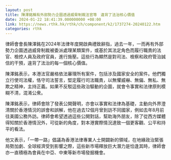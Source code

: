 ```yaml
---
layout: post
title: 陳澤銘稱有外部勢力企圖透過威脅制裁法官等　違背了法治核心價值
date: 2024-01-22 18:41:39.000000000 +08:00
link: https://news.rthk.hk/rthk/ch/component/k2/1737274-20240122.htm
categories: rthk
---
```


律師會會長陳澤銘在2024年法律年度開啟典禮致辭指，過去一年，一而再有外部勢力企圖透過威脅制裁被委派處理某類案件，或基於其法定角色而履行職責的法官、檢控人員及政府官員，進行施壓。這些行為顯然是對司法、檢察和政府管治誠信的干預，違背了法治的每一個核心價值。

陳澤銘表示，本港法官嚴格依法審理所有案件，包括涉及國家安全的案件。他們獨立行使司法權，恪守司法誓言，堅定履行司法職責，以無懼威嚇、無偏、無私、無欺之精神，主持正義。如果不反駁這些政治驅動的企圖，就會令事實和法律原則模糊不清，混淆公衆。

陳澤銘表示，律師會除了發表公開聲明，亦會以事實和法律為基礎，主動向外界澄清關於香港情況的誤會和誤解，他在過去12個月曾到訪不同國家，例如去年8月前往美國公務外訪。律師會希望透過這些公開對話，幫助海外朋友，除了從西方媒體得知關於香港情況外，可從新的角度，對本港實際情況達致一個更客觀、公平和持平的看法。

他又表示，「一帶一路」倡議為香港法律專業人士開闢新的領域，在地緣政治緊張局勢加劇、全球經濟受到影響之際，這些新市場釋放巨大潛力是恰逢其時，律師會亦一直積極為會員在中亞、中東等新市場發掘機會。
